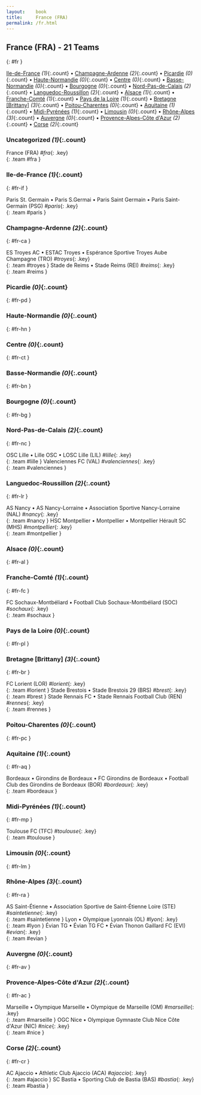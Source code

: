 ```yaml
---
layout:    book
title:     France (FRA)
permalink: /fr.html
---
```


## France (FRA) - 21 Teams
{: #fr }


[Ile-de-France](#fr-if) _(1)_{:.count} • [Champagne-Ardenne](#fr-ca) _(2)_{:.count} • [Picardie](#fr-pd) _(0)_{:.count} • [Haute-Normandie](#fr-hn) _(0)_{:.count} • [Centre](#fr-ct) _(0)_{:.count} • [Basse-Normandie](#fr-bn) _(0)_{:.count} • [Bourgogne](#fr-bg) _(0)_{:.count} • [Nord-Pas-de-Calais](#fr-nc) _(2)_{:.count} • [Languedoc-Roussillon](#fr-lr) _(2)_{:.count} • [Alsace](#fr-al) _(1)_{:.count} • [Franche-Comté](#fr-fc) _(1)_{:.count} • [Pays de la Loire](#fr-pl) _(1)_{:.count} • [Bretagne [Brittany]](#fr-br) _(3)_{:.count} • [Poitou-Charentes](#fr-pc) _(0)_{:.count} • [Aquitaine](#fr-aq) _(1)_{:.count} • [Midi-Pyrénées](#fr-mp) _(1)_{:.count} • [Limousin](#fr-lm) _(0)_{:.count} • [Rhône-Alpes](#fr-ra) _(3)_{:.count} • [Auvergne](#fr-av) _(0)_{:.count} • [Provence-Alpes-Côte d'Azur](#fr-ac) _(2)_{:.count} • [Corse](#fr-cr) _(2)_{:.count}


### Uncategorized _(1)_{:.count}

France  (FRA) _#fra_{: .key} <br>
{: .team #fra }



### Ile-de-France _(1)_{:.count}
{: #fr-if }





<div class='columns3' markdown='1'>

Paris St. Germain • Paris S.Germai • Paris Saint Germain • Paris Saint-Germain  (PSG) _#paris_{: .key} <br>
{: .team #paris }

</div>



### Champagne-Ardenne _(2)_{:.count}
{: #fr-ca }





<div class='columns3' markdown='1'>

ES Troyes AC • ESTAC Troyes • Espérance Sportive Troyes Aube Champagne  (TRO) _#troyes_{: .key} <br>
{: .team #troyes }
Stade de Reims • Stade Reims  (REI) _#reims_{: .key} <br>
{: .team #reims }

</div>



### Picardie _(0)_{:.count}
{: #fr-pd }





<div class='columns3' markdown='1'>


</div>



### Haute-Normandie _(0)_{:.count}
{: #fr-hn }





<div class='columns3' markdown='1'>


</div>



### Centre _(0)_{:.count}
{: #fr-ct }





<div class='columns3' markdown='1'>


</div>



### Basse-Normandie _(0)_{:.count}
{: #fr-bn }





<div class='columns3' markdown='1'>


</div>



### Bourgogne _(0)_{:.count}
{: #fr-bg }





<div class='columns3' markdown='1'>


</div>



### Nord-Pas-de-Calais _(2)_{:.count}
{: #fr-nc }





<div class='columns3' markdown='1'>

OSC Lille • Lille OSC • LOSC Lille  (LIL) _#lille_{: .key} <br>
{: .team #lille }
Valenciennes FC  (VAL) _#valenciennes_{: .key} <br>
{: .team #valenciennes }

</div>



### Languedoc-Roussillon _(2)_{:.count}
{: #fr-lr }





<div class='columns3' markdown='1'>

AS Nancy • AS Nancy-Lorraine • Association Sportive Nancy-Lorraine  (NAL) _#nancy_{: .key} <br>
{: .team #nancy }
HSC Montpellier • Montpellier • Montpellier Hérault SC  (MHS) _#montpellier_{: .key} <br>
{: .team #montpellier }

</div>



### Alsace _(0)_{:.count}
{: #fr-al }





<div class='columns3' markdown='1'>


</div>



### Franche-Comté _(1)_{:.count}
{: #fr-fc }





<div class='columns3' markdown='1'>

FC Sochaux-Montbéliard • Football Club Sochaux-Montbéliard  (SOC) _#sochaux_{: .key} <br>
{: .team #sochaux }

</div>



### Pays de la Loire _(0)_{:.count}
{: #fr-pl }





<div class='columns3' markdown='1'>


</div>



### Bretagne [Brittany] _(3)_{:.count}
{: #fr-br }





<div class='columns3' markdown='1'>

FC Lorient  (LOR) _#lorient_{: .key} <br>
{: .team #lorient }
Stade Brestois • Stade Brestois 29  (BRS) _#brest_{: .key} <br>
{: .team #brest }
Stade Rennais FC • Stade Rennais Football Club  (REN) _#rennes_{: .key} <br>
{: .team #rennes }

</div>



### Poitou-Charentes _(0)_{:.count}
{: #fr-pc }





<div class='columns3' markdown='1'>


</div>



### Aquitaine _(1)_{:.count}
{: #fr-aq }





<div class='columns3' markdown='1'>

Bordeaux • Girondins de Bordeaux • FC Girondins de Bordeaux • Football Club des Girondins de Bordeaux  (BOR) _#bordeaux_{: .key} <br>
{: .team #bordeaux }

</div>



### Midi-Pyrénées _(1)_{:.count}
{: #fr-mp }





<div class='columns3' markdown='1'>

Toulouse FC  (TFC) _#toulouse_{: .key} <br>
{: .team #toulouse }

</div>



### Limousin _(0)_{:.count}
{: #fr-lm }





<div class='columns3' markdown='1'>


</div>



### Rhône-Alpes _(3)_{:.count}
{: #fr-ra }





<div class='columns3' markdown='1'>

AS Saint-Étienne • Association Sportive de Saint-Étienne Loire  (STE) _#saintetienne_{: .key} <br>
{: .team #saintetienne }
Lyon • Olympique Lyonnais  (OL) _#lyon_{: .key} <br>
{: .team #lyon }
Évian TG • Évian TG FC • Évian Thonon Gaillard FC  (EVI) _#evian_{: .key} <br>
{: .team #evian }

</div>



### Auvergne _(0)_{:.count}
{: #fr-av }





<div class='columns3' markdown='1'>


</div>



### Provence-Alpes-Côte d'Azur _(2)_{:.count}
{: #fr-ac }





<div class='columns3' markdown='1'>

Marseille • Olympique Marseille • Olympique de Marseille  (OM) _#marseille_{: .key} <br>
{: .team #marseille }
OGC Nice • Olympique Gymnaste Club Nice Côte d'Azur  (NIC) _#nice_{: .key} <br>
{: .team #nice }

</div>



### Corse _(2)_{:.count}
{: #fr-cr }





<div class='columns3' markdown='1'>

AC Ajaccio • Athletic Club Ajaccio  (ACA) _#ajaccio_{: .key} <br>
{: .team #ajaccio }
SC Bastia • Sporting Club de Bastia  (BAS) _#bastia_{: .key} <br>
{: .team #bastia }

</div>


 
